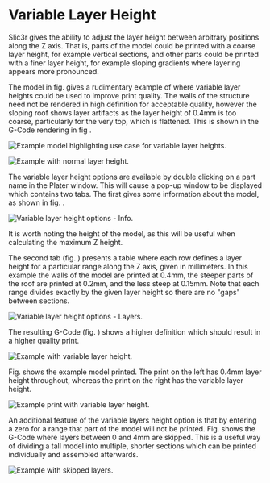 Variable Layer Height
=====================



Slic3r gives the ability to adjust the layer height between arbitrary
positions along the Z axis. That is, parts of the model could be printed
with a coarse layer height, for example vertical sections, and other
parts could be printed with a finer layer height, for example sloping
gradients where layering appears more pronounced.

The model in fig.  gives a rudimentary example of
where variable layer heights could be used to improve print quality. The
walls of the structure need not be rendered in high definition for
acceptable quality, however the sloping roof shows layer artifacts as
the layer height of 0.4mm is too coarse, particularly for the very top,
which is flattened. This is shown in the G-Code rendering in fig
.

 ![Example model highlighting use case for variable layer
heights.](expertmode/variable_layer_height/example_model.png "fig:")


 ![Example with normal layer
height.](expertmode/variable_layer_height/example_gcode_normal_layer_heights.png "fig:")


The variable layer height options are available by double clicking on a
part name in the Plater window. This will cause a pop-up window to be
displayed which contains two tabs. The first gives some information
about the model, as shown in fig.
.

 ![Variable layer height options -
Info.](expertmode/variable_layer_height/variable_layer_height_options_tab_1.png "fig:")


It is worth noting the height of the model, as this will be useful when
calculating the maximum Z height.

The second tab (fig. )
presents a table where each row defines a layer height for a particular
range along the Z axis, given in millimeters. In this example the walls
of the model are printed at 0.4mm, the steeper parts of the roof are
printed at 0.2mm, and the less steep at 0.15mm. Note that each range
divides exactly by the given layer height so there are no "gaps" between
sections.

 ![Variable layer height options -
Layers.](expertmode/variable_layer_height/variable_layer_height_options_tab_2.png "fig:")


The resulting G-Code (fig.
) shows a higher
definition which should result in a higher quality print.

 ![Example with variable layer
height.](expertmode/variable_layer_height/example_gcode_variable_layer_heights.png "fig:")


Fig.  shows the example model printed. The print on
the left has 0.4mm layer height throughout, whereas the print on the
right has the variable layer height.

 ![Example print with variable layer
height.](expertmode/variable_layer_height/example_print.jpg "fig:")


An additional feature of the variable layers height option is that by
entering a zero for a range that part of the model will not be printed.
Fig.  shows the G-Code where layers
between 0 and 4mm are skipped. This is a useful way of dividing a tall
model into multiple, shorter sections which can be printed individually
and assembled afterwards.

 ![Example with skipped
layers.](expertmode/variable_layer_height/example_gcode_skipped_layers.png "fig:")

